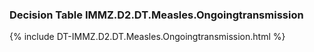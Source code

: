 ### Decision Table IMMZ.D2.DT.Measles.Ongoingtransmission
{% include DT-IMMZ.D2.DT.Measles.Ongoingtransmission.html %}

